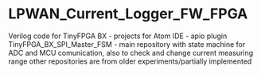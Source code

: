# LPWAN_Current_Logger_FW_FPGA
Verilog code for TinyFPGA BX - projects for Atom IDE - apio plugin
TinyFPGA_BX_SPI_Master_FSM  - main repository with state machine for ADC and MCU comunication, also to check and change current measuring range
other repositories are from older experiments/partially implemented
